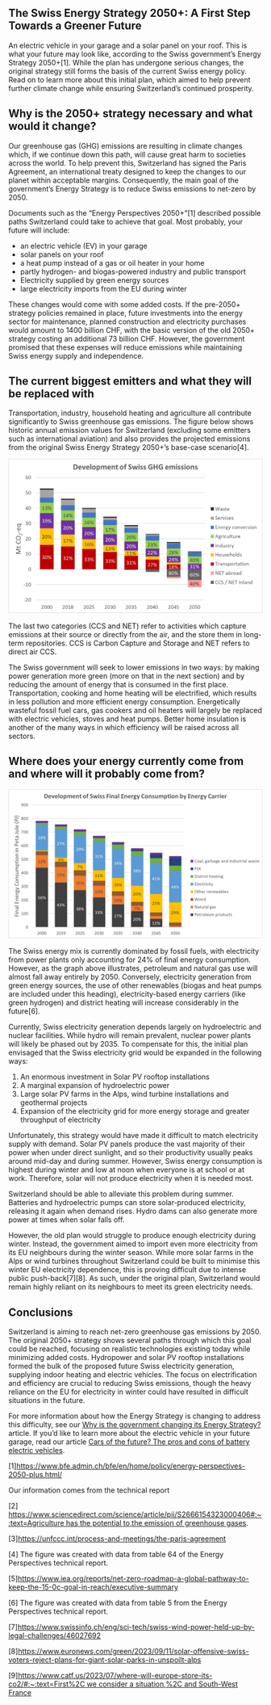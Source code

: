 ## **The Swiss Energy Strategy 2050+: A First Step Towards a Greener Future**

An electric vehicle in your garage and a solar panel on your roof. This is what your future may look like, according to the Swiss government’s Energy Strategy 2050+[1]. While the plan has undergone serious changes, the original strategy still forms the basis of the current Swiss energy policy. Read on to learn more about this initial plan, which aimed to help prevent further climate change while ensuring Switzerland’s continued prosperity.

## **Why is the 2050+ strategy necessary and what would it change?**

Our greenhouse gas (GHG) emissions are resulting in climate changes which, if we continue down this path, will cause great harm to societies across the world. To help prevent this, Switzerland has signed the Paris Agreement, an international treaty designed to keep the changes to our planet within acceptable margins. Consequently, the main goal of the government’s Energy Strategy is to reduce Swiss emissions to net-zero by 2050.

Documents such as the “Energy Perspectives 2050+”[1] described possible paths Switzerland could take to achieve that goal. Most probably, your future will include:

- an electric vehicle (EV) in your garage
- solar panels on your roof
- a heat pump instead of a gas or oil heater in your home
- partly hydrogen- and biogas-powered industry and public transport
- Electricity supplied by green energy sources
- large electricity imports from the EU during winter

These changes would come with some added costs. If the pre-2050+ strategy policies remained in place, future investments into the energy sector for maintenance, planned construction and electricity purchases would amount to 1400 billion CHF, with the basic version of the old 2050+ strategy costing an additional 73 billion CHF. However, the government promised that these expenses will reduce emissions while maintaining Swiss energy supply and independence.

## **The current biggest emitters and what they will be replaced with**

Transportation, industry, household heating and agriculture all contribute significantly to Swiss greenhouse gas emissions. The figure below shows historic annual emission values for Switzerland (excluding some emitters such as international aviation) and also provides the projected emissions from the original Swiss Energy Strategy 2050+’s base-case scenario[4].

![alt text](<Swiss GHG emissions.jpeg>)

The last two categories (CCS and NET) refer to activities which capture emissions at their source or directly from the air, and the store them in long-term repositories. CCS is Carbon Capture and Storage and NET refers to direct air CCS.

The Swiss government will seek to lower emissions in two ways: by making power generation more green (more on that in the next section) and by reducing the amount of energy that is consumed in the first place. Transportation, cooking and home heating will be electrified, which results in less pollution and more efficient energy consumption. Energetically wasteful fossil fuel cars, gas cookers and oil heaters will largely be replaced with electric vehicles, stoves and heat pumps. Better home insulation is another of the many ways in which efficiency will be raised across all sectors.

## **Where does your energy currently come from and where will it probably come from?**

![alt text](<Swiss Energy consumption.jpeg>)

The Swiss energy mix is currently dominated by fossil fuels, with electricity from power plants only accounting for 24% of final energy consumption. However, as the graph above illustrates, petroleum and natural gas use will almost fall away entirely by 2050. Conversely, electricity generation from green energy sources, the use of other renewables (biogas and heat pumps are included under this heading), electricity-based energy carriers (like green hydrogen) and district heating will increase considerably in the future[6].

Currently, Swiss electricity generation depends largely on hydroelectric and nuclear facilities. While hydro will remain prevalent, nuclear power plants will likely be phased out by 2035. To compensate for this, the initial plan envisaged that the Swiss electricity grid would be expanded in the following ways:

1. An enormous investment in Solar PV rooftop installations
2. A marginal expansion of hydroelectric power
3. Large solar PV farms in the Alps, wind turbine installations and geothermal projects
4. Expansion of the electricity grid for more energy storage and greater throughput of electricity 

Unfortunately, this strategy would have made it difficult to match electricity supply with demand. Solar PV panels produce the vast majority of their power when under direct sunlight, and so their productivity usually peaks around mid-day and during summer. However, Swiss energy consumption is highest during winter and low at noon when everyone is at school or at work. Therefore, solar will not produce electricity when it is needed most.

Switzerland should be able to alleviate this problem during summer. Batteries and hydroelectric pumps can store solar-produced electricity, releasing it again when demand rises. Hydro dams can also generate more power at times when solar falls off.

However, the old plan would struggle to produce enough electricity during winter. Instead, the government aimed to import even more electricity from its EU neighbours during the winter season. While more solar farms in the Alps or wind turbines throughout Switzerland could be built to minimise this winter EU electricity dependence, this is proving difficult due to intense public push-back[7][8]. As such, under the original plan, Switzerland would remain highly reliant on its neighbours to meet its green electricity needs.

## **Conclusions**

Switzerland is aiming to reach net-zero greenhouse gas emissions by 2050. The original 2050+ strategy shows several paths through which this goal could be reached, focusing on realistic technologies existing today while minimizing added costs. Hydropower and solar PV rooftop installations formed the bulk of the proposed future Swiss electricity generation, supplying indoor heating and electric vehicles. The focus on electrification and efficiency are crucial to reducing Swiss emissions, though the heavy reliance on the EU for electricity in winter could have resulted in difficult situations in the future.

For more information about how the Energy Strategy is changing to address this difficulty, see our [Why is the government changing its Energy Strategy?](https://www.notion.so/Why-is-the-government-changing-its-Energy-Strategy-bff0918153194a8faa0522c48efa44a2?pvs=21) article. If you’d like to learn more about the electric vehicle in your future garage, read our article [Cars of the future? The pros and cons of battery electric vehicles](https://www.notion.so/Cars-of-the-future-The-pros-and-cons-of-battery-electric-vehicles-cd7e03625951402ab3d0839537f19573?pvs=21).

[1]https://www.bfe.admin.ch/bfe/en/home/policy/energy-perspectives-2050-plus.html/

Our information comes from the technical report

[2] [https://www.sciencedirect.com/science/article/pii/S2666154323000406#:~:text=Agriculture has the potential to,the emission of greenhouse gases](https://www.sciencedirect.com/science/article/pii/S2666154323000406#:~:text=Agriculture%20has%20the%20potential%20to,the%20emission%20of%20greenhouse%20gases).

[3]https://unfccc.int/process-and-meetings/the-paris-agreement

[4] The figure was created with data from table 64 of the Energy Perspectives technical report.

[5]https://www.iea.org/reports/net-zero-roadmap-a-global-pathway-to-keep-the-15-0c-goal-in-reach/executive-summary

[6] The figure was created with data from table 5 from the Energy Perspectives technical report.

[7]https://www.swissinfo.ch/eng/sci-tech/swiss-wind-power-held-up-by-legal-challenges/46027692

[8]https://www.euronews.com/green/2023/09/11/solar-offensive-swiss-voters-reject-plans-for-giant-solar-parks-in-unspoilt-alps

[9][https://www.catf.us/2023/07/where-will-europe-store-its-co2/#:~:text=First%2C we consider a situation,%2C and South-West France](https://www.catf.us/2023/07/where-will-europe-store-its-co2/#:~:text=First%2C%20we%20consider%20a%20situation,%2C%20and%20South-West%20France)